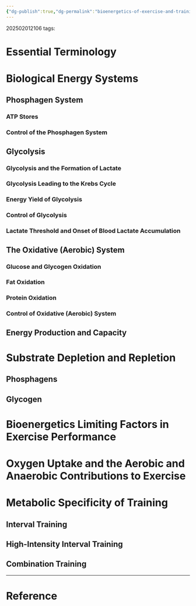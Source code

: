 ```yaml
---
{"dg-publish":true,"dg-permalink":"bioenergetics-of-exercise-and-training","permalink":"/bioenergetics-of-exercise-and-training/"}
---
```


202502012106
tags: 

# Essential Terminology
# Biological Energy Systems
## Phosphagen System
### ATP Stores
### Control of the Phosphagen System
## Glycolysis

### Glycolysis and the Formation of Lactate

### Glycolysis Leading to the Krebs Cycle

### Energy Yield of Glycolysis

### Control of Glycolysis

### Lactate Threshold and Onset of Blood Lactate Accumulation

## The Oxidative (Aerobic) System

### Glucose and Glycogen Oxidation

### Fat Oxidation

### Protein Oxidation

### Control of Oxidative (Aerobic) System

## Energy Production and Capacity

# Substrate Depletion and Repletion

## Phosphagens

## Glycogen

# Bioenergetics Limiting Factors in Exercise Performance

# Oxygen Uptake and the Aerobic and Anaerobic Contributions to Exercise

# Metabolic Specificity of Training

## Interval Training

## High-Intensity Interval Training

## Combination Training

---
# Reference